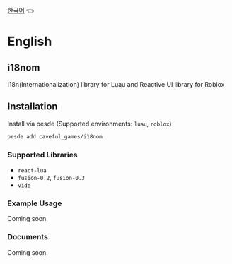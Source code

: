 [한국어](https://github.com/CavefulGames/i18nom/blob/main/README_kr.md) 👈
# English

## i18nom
I18n(Internationalization) library for Luau and Reactive UI library for Roblox

## Installation
Install via pesde (Supported environments: `luau`, `roblox`)
```sh
pesde add caveful_games/i18nom
```

### Supported Libraries
- `react-lua`
- `fusion-0.2`, `fusion-0.3`
- `vide`

### Example Usage
Coming soon

### Documents
Coming soon
